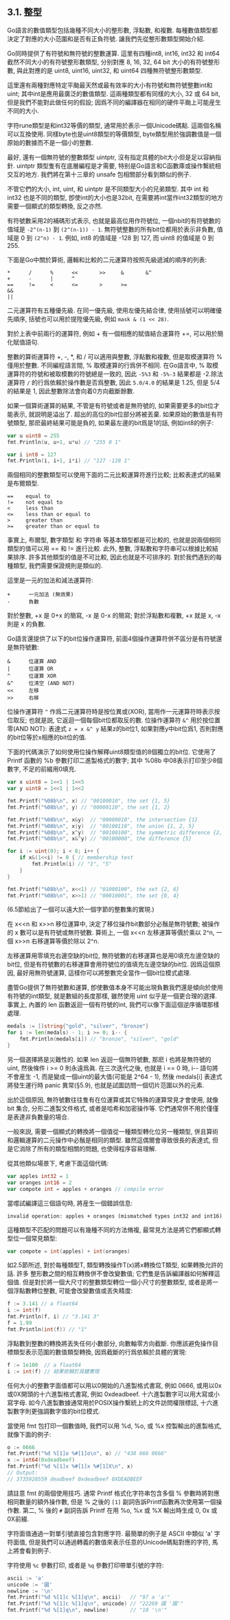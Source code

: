 ## 3.1. 整型

Go語言的數值類型包括幾種不同大小的整形數, 浮點數, 和複數. 每種數值類型都決定了對應的大小范圍和是否有正負符號. 讓我們先從整形數類型開始介紹.

Go同時提供了有符號和無符號的整數運算. 這里有四種int8, int16, int32 和 int64截然不同大小的有符號整形數類型, 分别對應 8, 16, 32, 64 bit 大小的有符號整形數, 與此對應的是 uint8, uint16, uint32, 和 uint64 四種無符號整形數類型.

這里還有兩種對應特定平颱最天然或最有效率的大小有符號和無符號整數int和uint; 其中int是應用最廣泛的數值類型. 這兩種類型都有同樣的大小, 32 或 64 bit, 但是我們不能對此做任何的假設; 因爲不同的編譯器在相同的硬件平颱上可能産生不同的大小.

字符rune類型是和int32等價的類型, 通常用於表示一個Unicode碼點. 這兩個名稱可以互換使用. 同樣byte也是uint8類型的等價類型, byte類型用於強調數值是一個原始的數據而不是一個小的整數.

最好, 還有一個無符號的整數類型 uintptr, 沒有指定具體的bit大小但是足以容納指針. uintptr 類型隻有在底層編程是才需要, 特别是Go語言和C函數庫或操作繫統相交互的地方. 我們將在第十三章的 unsafe 包相關部分看到類似的例子.

不管它們的大小, int, uint, 和 uintptr 是不同類型大小的兄弟類型. 其中 int 和 int32 也是不同的類型, 卽使int的大小也是32bit, 在需要將int當作int32類型的地方需要一個顯式的類型轉換, 反之亦然.

有符號數采用2的補碼形式表示, 也就是最高位用作符號位, 一個nbit的有符號數的值域是 `-2^(n-1)` 到 `(2^(n-1)) - 1`. 無符號整數的所有bit位都用於表示非負數, 值域是 0 到 `(2^n) - 1`. 例如, int8 的值域是 -128 到 127, 而 uint8 的值域是 0 到 255.

下面是Go中關於算術, 邏輯和比較的二元運算符按照先級遞減的順序的列表:

```
*      /      %      <<       >>     &       &^
+      -      |      ^
==     !=     <      <=       >      >=
&&
||
```

二元運算符有五種優先級. 在同一優先級, 使用左優先結合律, 使用括號可以明確優先順序, 括號也可以用於提陞優先級, 例如 `mask & (1 << 28)`.

對於上表中前兩行的運算符, 例如 + 有一個相應的賦值結合運算符 +=, 可以用於簡化賦值語句.

整數的算術運算符 +, -, *, 和 / 可以適用與整數, 浮點數和複數, 但是取模運算符 % 僅用於整數. 不同編程語言間, % 取模運算的行爲併不相同. 在Go語言中, % 取模運算符的符號和被取模數的符號總是一致的, 因此 `-5%3` 和 `-5%-3` 結果都是 -2.除法運算符 `/` 的行爲依賴於操作數是否爲整數, 因此 `5.0/4.0` 的結果是 1.25, 但是 5/4 的結果是 1, 因此整數除法會向着0方向截斷餘數.


如果一個算術運算的結果, 不管是有符號或者是無符號的, 如果需要更多的bit位才能表示, 就説明是溢出了. 超出的高位的bit位部分將被丟棄. 如果原始的數值是有符號類型, 那麽最終結果可能是負的, 如果最左邊的bit爲是1的話, 例如int8的例子:

```Go
var u uint8 = 255
fmt.Println(u, u+1, u*u) // "255 0 1"

var i int8 = 127
fmt.Println(i, i+1, i*i) // "127 -128 1"
```

兩個相同的整數類型可以使用下面的二元比較運算符進行比較; 比較表達式的結果是布爾類型.

```
==    equal to
!=    not equal to
<     less than
<=    less than or equal to
>     greater than
>=    greater than or equal to
```

事實上, 布爾型, 數字類型 和 字符串 等基本類型都是可比較的, 也就是説兩個相同類型的值可以用 == 和 != 進行比較. 此外, 整數, 浮點數和字符串可以根據比較結果排序. 許多其他類型的值是不可比較, 因此也就是不可排序的. 對於我們遇到的每種類型, 我們需要保證規則是類似的.

這里是一元的加法和減法運算符:

```
+      一元加法 (無效果)
-      負數
```

對於整數, +x 是 0+x 的簡寫, -x 是 0-x 的簡寫; 對於浮點數和複數, +x 就是 x, -x 則是 x 的負數.

Go語言還提供了以下的bit位操作運算符, 前面4個操作運算符併不區分是有符號還是無符號數:

```
&      位運算 AND
|      位運算 OR
^      位運算 XOR
&^     位清空 (AND NOT)
<<     左移
>>     右移
```

位操作運算符 `^` 作爲二元運算符時是按位異或(XOR), 當用作一元運算符時表示按位取反; 也就是説, 它返迴一個每個bit位都取反的數. 位操作運算符 `&^` 用於按位置零(AND NOT): 表達式 `z = x &^ y` 結果z的bit位1, 如果對應y中bit位爲1, 否則對應的bit位等於x相應的bit位的值.



下面的代碼演示了如何使用位操作解釋uint8類型值的8個獨立的bit位. 它使用了 Printf 函數的 %b 參數打印二進製格式的數字; 其中 %08b 中08表示打印至少8個數字, 不足的前綴用0填充.

```Go
var x uint8 = 1<<1 | 1<<5
var y uint8 = 1<<1 | 1<<2

fmt.Printf("%08b\n", x) // "00100010", the set {1, 5}
fmt.Printf("%08b\n", y) // "00000110", the set {1, 2}

fmt.Printf("%08b\n", x&y)  // "00000010", the intersection {1}
fmt.Printf("%08b\n", x|y)  // "00100110", the union {1, 2, 5}
fmt.Printf("%08b\n", x^y)  // "00100100", the symmetric difference {2, 5}
fmt.Printf("%08b\n", x&^y) // "00100000", the difference {5}

for i := uint(0); i < 8; i++ {
	if x&(1<<i) != 0 { // membership test
		fmt.Println(i) // "1", "5"
	}
}

fmt.Printf("%08b\n", x<<1) // "01000100", the set {2, 6}
fmt.Printf("%08b\n", x>>1) // "00010001", the set {0, 4}
```

(6.5節給出了一個可以遠大於一個字節的整數集的實現.)

在 x<<n 和 x>>n 移位運算中, 決定了移位操作bit數部分必鬚是無符號數; 被操作的 x 數可以是有符號或無符號數. 算術上, 一個 x<<n 左移運算等價於乘以 2^n, 一個 x>>n 右移運算等價於除以 2^n.

左移運算用零填充右邊空缺的bit位, 無符號數的右移運算也是用0填充左邊空缺的bit位, 但是有符號數的右移運算會用符號位的值填充左邊空缺的bit位. 因爲這個原因, 最好用無符號運算, 這樣你可以將整數完全當作一個bit位模式處理.

盡管Go提供了無符號數和運算, 卽使數值本身不可能出現負數我們還是傾向於使用有符號的int類型, 就是數組的長度那樣, 雖然使用 uint 似乎是一個更合理的選擇. 事實上, 內置的 len 函數返迴一個有符號的int, 我們可以像下面這個逆序循環那樣處理.

```Go
medals := []string{"gold", "silver", "bronze"}
for i := len(medals) - 1; i >= 0; i-- {
	fmt.Println(medals[i]) // "bronze", "silver", "gold"
}
```

另一個選擇將是災難性的. 如果 len 返迴一個無符號數, 那麽 i 也將是無符號的 uint, 然後條件 i >= 0 則永遠爲眞. 在三次迭代之後, 也就是 i == 0 時, i-- 語句將不會産生 -1, 而是變成一個uint的最大值(可能是 2^64 - 1), 然後 medals[i] 表達式將發生運行時 panic 異常(§5.9), 也就是試圖訪問一個切片范圍以外的元素.

出於這個原因, 無符號數往往隻有在位運算或其它特殊的運算常見才會使用, 就像 bit 集合, 分形二進製文件格式, 或者是哈希和加密操作等. 它們通常併不用於僅僅是表達非負數量的場合.

一般來説, 需要一個顯式的轉換將一個值從一種類型轉化位另一種類型, 併且算術和邏輯運算的二元操作中必鬚是相同的類型. 雖然這偶爾會導致很長的表達式, 但是它消除了所有的類型相關的問題, 也使得程序容易理解.

從其他類似場景下, 考慮下面這個代碼:

```Go
var apples int32 = 1
var oranges int16 = 2
var compote int = apples + oranges // compile error
```

當嚐試編譯這三個語句時, 將産生一個錯誤信息:

```
invalid operation: apples + oranges (mismatched types int32 and int16)
```

這種類型不匹配的問題可以有幾種不同的方法脩複, 最常見方法是將它們都顯式轉型位一個常見類型:

```Go
var compote = int(apples) + int(oranges)
```

如2.5節所述, 對於每種類型T, 類型轉換操作T(x)將x轉換位T類型, 如果轉換允許的話. 許多 整形數之間的相互轉換併不會改變數值; 它們隻是告訴編譯器如何解釋這個值. 但是對於將一個大尺寸的整數類型轉位一個小尺寸的整數類型, 或者是將一個浮點數轉位整數, 可能會改變數值或丟失精度:

```Go
f := 3.141 // a float64
i := int(f)
fmt.Println(f, i) // "3.141 3"
f = 1.99
fmt.Println(int(f)) // "1"
```

浮點數到整數的轉換將丟失任何小數部分, 向數軸零方向截斷. 你應該避免操作目標類型表示范圍的數值類型轉換, 因爲截斷的行爲依賴於具體的實現:

```Go
f := 1e100  // a float64
i := int(f) // 結果依賴於具體實現
```

任何大小的整數字面值都可以用以0開始的八進製格式書寫, 例如 0666, 或用以0x或0X開頭的十六進製格式書寫, 例如 0xdeadbeef. 十六進製數字可以用大寫或小寫字母. 如今八進製數據通常用於POSIX操作繫統上的文件訪問權限標誌, 十六進製數字則更強調數字值的bit位模式.

當使用 fmt 包打印一個數值時, 我們可以用 %d, %o, 或 %x 控製輸出的進製格式, 就像下面的例子:

```Go
o := 0666
fmt.Printf("%d %[1]o %#[1]o\n", o) // "438 666 0666"
x := int64(0xdeadbeef)
fmt.Printf("%d %[1]x %#[1]x %#[1]X\n", x)
// Output:
// 3735928559 deadbeef 0xdeadbeef 0XDEADBEEF
```

請註意 fmt 的兩個使用技巧. 通常 Printf 格式化字符串包含多個 % 參數時將對應相同數量的額外操作數, 但是 % 之後的 `[1]` 副詞告訴Printf函數再次使用第一個操作數. 第二, % 後的 `#` 副詞告訴 Printf 在用 %o, %x 或 %X 輸出時生成 0, 0x 或 0X前綴.

字符面值通過一對單引號直接包含對應字符. 最簡單的例子是 ASCII 中類似 'a' 字符面值, 但是我們可以通過轉義的數值來表示任意的Unicode碼點對應的字符, 馬上將會看到例子.

字符使用 `%c` 參數打印, 或者是 `%q` 參數打印帶單引號的字符:

```Go
ascii := 'a'
unicode := '國'
newline := '\n'
fmt.Printf("%d %[1]c %[1]q\n", ascii)   // "97 a 'a'"
fmt.Printf("%d %[1]c %[1]q\n", unicode) // "22269 國 '國'"
fmt.Printf("%d %[1]q\n", newline)       // "10 '\n'"
```


